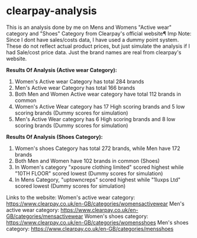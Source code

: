 # clearpay-analysis

This is an analysis done by me on Mens and Womens "Active wear" category and "Shoes" Category from Clearpay's official website¶
Imp Note: Since I dont have sales/costs data, I have used a dummy point system. These do not reflect actual product prices, but just simulate the analysis if I had Sale/cost price data. Just the brand names are real from clearpay's website.

**Results Of Analysis (Active wear Category):**
1. Women's Active wear Category has total 284 brands
2. Men's Active wear Category has total 166 brands
3. Both Men and Women Active wear category have total 112 brands in common
4. Women's Active Wear category has 17 High scoring brands and 5 low scoring brands (Dummy scores for simulation)
5. Men's Active Wear category has 6 High scoring brands and 8 low scoring brands (Dummy scores for simulation)

**Results Of Analysis (Shoes Category):**
1. Women's shoes Category has total 272 brands, while Men have 172 brands
2. Both Men and Women have 102 brands in common (Shoes)
3. In Women's category "xposure clothing limited" scored highest while "10TH FLOOR" scored lowest (Dummy scores for simulation)
4. In Mens Category, "uptowncreps" scored highest while "1luxps Ltd" scored lowest (Dummy scores for simulation)

Links to the website:
Women's active wear category: https://www.clearpay.co.uk/en-GB/categories/womensactivewear
Men's active wear category: https://www.clearpay.co.uk/en-GB/categories/mensactivewear
Women's shoes category: https://www.clearpay.co.uk/en-GB/categories/womensshoes
Men's shoes category: https://www.clearpay.co.uk/en-GB/categories/mensshoes

